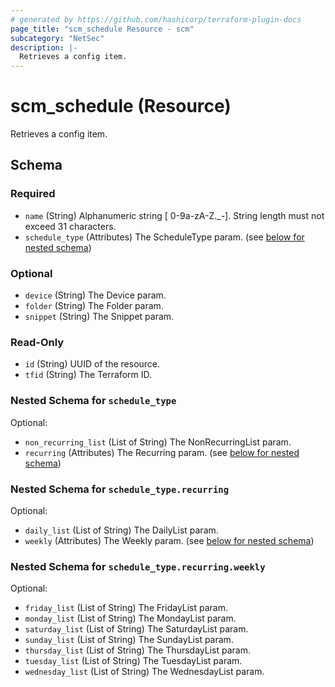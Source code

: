 ```yaml
---
# generated by https://github.com/hashicorp/terraform-plugin-docs
page_title: "scm_schedule Resource - scm"
subcategory: "NetSec"
description: |-
  Retrieves a config item.
---
```


# scm_schedule (Resource)

Retrieves a config item.



<!-- schema generated by tfplugindocs -->
## Schema

### Required

- `name` (String) Alphanumeric string [ 0-9a-zA-Z._-]. String length must not exceed 31 characters.
- `schedule_type` (Attributes) The ScheduleType param. (see [below for nested schema](#nestedatt--schedule_type))

### Optional

- `device` (String) The Device param.
- `folder` (String) The Folder param.
- `snippet` (String) The Snippet param.

### Read-Only

- `id` (String) UUID of the resource.
- `tfid` (String) The Terraform ID.

<a id="nestedatt--schedule_type"></a>
### Nested Schema for `schedule_type`

Optional:

- `non_recurring_list` (List of String) The NonRecurringList param.
- `recurring` (Attributes) The Recurring param. (see [below for nested schema](#nestedatt--schedule_type--recurring))

<a id="nestedatt--schedule_type--recurring"></a>
### Nested Schema for `schedule_type.recurring`

Optional:

- `daily_list` (List of String) The DailyList param.
- `weekly` (Attributes) The Weekly param. (see [below for nested schema](#nestedatt--schedule_type--recurring--weekly))

<a id="nestedatt--schedule_type--recurring--weekly"></a>
### Nested Schema for `schedule_type.recurring.weekly`

Optional:

- `friday_list` (List of String) The FridayList param.
- `monday_list` (List of String) The MondayList param.
- `saturday_list` (List of String) The SaturdayList param.
- `sunday_list` (List of String) The SundayList param.
- `thursday_list` (List of String) The ThursdayList param.
- `tuesday_list` (List of String) The TuesdayList param.
- `wednesday_list` (List of String) The WednesdayList param.
